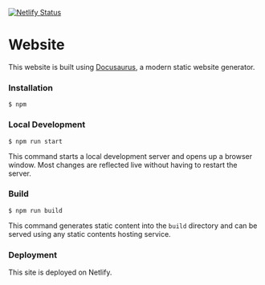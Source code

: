 [![Netlify Status](https://api.netlify.com/api/v1/badges/30d15d44-7918-41cb-a926-1675c763081b/deploy-status)](https://app.netlify.com/sites/aclab-hcmut/deploys)
# Website

This website is built using [Docusaurus](https://docusaurus.io/), a modern static website generator.

### Installation

```
$ npm
```

### Local Development

```
$ npm run start 
```

This command starts a local development server and opens up a browser window. Most changes are reflected live without having to restart the server.

### Build

```
$ npm run build
```

This command generates static content into the `build` directory and can be served using any static contents hosting service.

### Deployment
This site is deployed on Netlify. 
